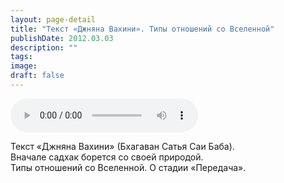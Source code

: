 ```yaml
---
layout: page-detail
title: "Текст «Джняна Вахини». Типы отношений со Вселенной"
publishDate: 2012.03.03
description: ""
tags:
image:
draft: false
---
```


<audio title="2012.03.03 - Текст «Джняна Вахини». Типы отношений со Вселенной.mp3" src="/upload/iblock/12a/12a041259ec58d8dc6c4b6bfb02628e8.mp3" controls=""></audio>

 Текст «Джняна Вахини» (Бхагаван Сатья Саи Баба).  
 Вначале садхак борется со своей природой.  
 Типы отношений со Вселенной. О стадии «Передача».  

  
